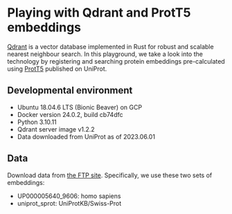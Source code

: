 # Playing with Qdrant and ProtT5 embeddings
[Qdrant](https://qdrant.tech/) is a vector database implemented in Rust for robust and scalable nearest neighbour search. In this playground, we take a look into the technology by registering and searching protein embeddings pre-calculated using [ProtT5](https://github.com/agemagician/ProtTrans) published on UniProt.

## Developmental environment
- Ubuntu 18.04.6 LTS (Bionic Beaver) on GCP
- Docker version 24.0.2, build cb74dfc
- Python 3.10.11
- Qdrant server image v1.2.2
- Data downloaded from UniProt as of 2023.06.01

## Data
Download data from [the FTP site](https://ftp.uniprot.org/pub/databases/uniprot/current_release/knowledgebase/embeddings/). Specifically, we use these two sets of embeddings:
- UP000005640_9606: homo sapiens
- uniprot_sprot: UniProtKB/Swiss-Prot